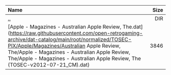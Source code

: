 |Name|Size|
|:---|---:|
|[..](../index.html)|DIR|
|[Apple - Magazines - Australian Apple Review, The.dat](https://raw.githubusercontent.com/open-retrogaming-archive/dat-catalog/main/root/normalized/TOSEC-PIX/Apple/Magazines/Australian Apple Review, The/Apple - Magazines - Australian Apple Review, The/Apple - Magazines - Australian Apple Review, The (TOSEC-v2012-07-21_CM).dat)|3846|
